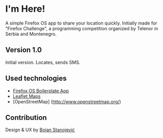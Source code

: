 # I'm Here!

A simple Firefox OS app to share your location quickly. Initially made for "Firefox Challenge", a programming competition organized by Telenor in Serbia and Montenegro.

## Version 1.0

Initial version. Locates, sends SMS.

## Used technologies

* [Firefox OS Boilerplate App](https://github.com/robnyman/Firefox-OS-Boilerplate-App)
* [Leaflet Maps](http://leafletjs.com/)
* [OpenStreetMap] (http://www.openstreetmap.org/)

## Contribution
Design & UX by [Bojan Stanojević](https://plus.google.com/107923496609854257889)
